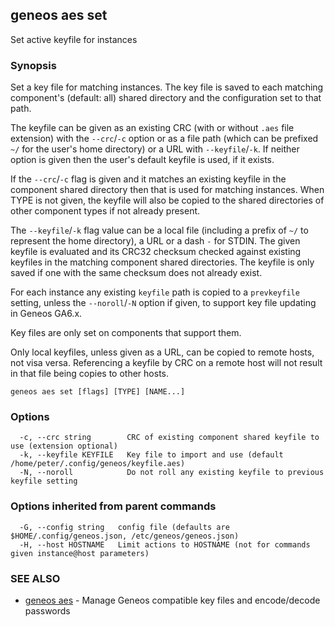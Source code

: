 ## geneos aes set

Set active keyfile for instances

### Synopsis


Set a key file for matching instances. The key file is saved to each
matching component's (default: all) shared directory and the
configuration set to that path.

The keyfile can be given as an existing CRC (with or without `.aes`
file extension) with the `--crc`/`-c` option or as a file path (which
can be prefixed `~/` for the user's home directory) or a URL with
`--keyfile`/`-k`. If neither option is given then the user's default
keyfile is used, if it exists.

If the `--crc`/`-c` flag is given and it matches an existing
keyfile in the component shared directory then that is used for
matching instances. When TYPE is not given, the keyfile will also be
copied to the shared directories of other component types if not
already present.

The `--keyfile`/`-k` flag value can be a local file (including a
prefix of `~/` to represent the home directory), a URL or a dash `-`
for STDIN. The given keyfile is evaluated and its CRC32 checksum
checked against existing keyfiles in the matching component shared
directories. The keyfile is only saved if one with the same checksum
does not already exist. 

For each instance any existing `keyfile` path is copied to a
`prevkeyfile` setting, unless the `--noroll`/`-N` option if given, to
support key file updating in Geneos GA6.x.

Key files are only set on components that support them.

Only local keyfiles, unless given as a URL, can be copied to remote
hosts, not visa versa. Referencing a keyfile by CRC on a remote host
will not result in that file being copies to other hosts.


```
geneos aes set [flags] [TYPE] [NAME...]
```

### Options

```
  -c, --crc string        CRC of existing component shared keyfile to use (extension optional)
  -k, --keyfile KEYFILE   Key file to import and use (default /home/peter/.config/geneos/keyfile.aes)
  -N, --noroll            Do not roll any existing keyfile to previous keyfile setting
```

### Options inherited from parent commands

```
  -G, --config string   config file (defaults are $HOME/.config/geneos.json, /etc/geneos/geneos.json)
  -H, --host HOSTNAME   Limit actions to HOSTNAME (not for commands given instance@host parameters)
```

### SEE ALSO

* [geneos aes](geneos_aes.md)	 - Manage Geneos compatible key files and encode/decode passwords

